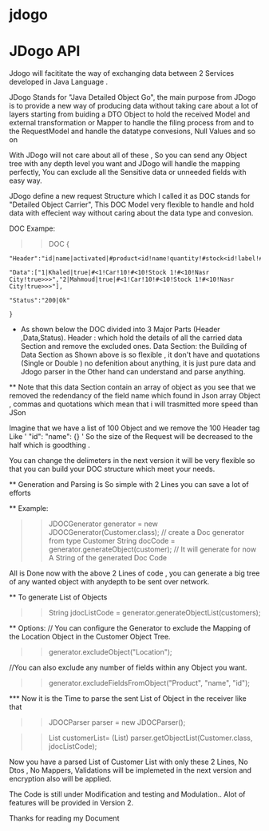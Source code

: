 # jdogo
JDogo API
========

Jdogo will facititate the way of exchanging data between 2 Services developed in Java Language . 

JDogo Stands for "Java Detailed Object Go", the main purpose from JDogo is to provide a new way of producing data without taking care about a lot of layers starting from buiding a DTO Object to hold the received Model and external transformation or Mapper to handle the filing process from and to the RequestModel and handle the datatype convesions, Null Values and so on 

With JDogo will not care about all of these , So you can send any Object tree with any depth level you want and JDogo will handle the mapping perfectly, You can exclude all the Sensitive data or unneeded fields with easy way. 

JDogo define a new request Structure which I called it as DOC stands for "Detailed Object Carrier", This DOC Model very flexible to handle and hold data with effecient way without caring about the data type and convesion. 

DOC Exampe: 
>> DOC {

    "Header":"id|name|activated|#product<id!name!quantity!#stock<id!label!#location<id!locationName!opened>>>",
    
    "Data":["1|Khaled|true|#<1!Car!10!#<10!Stock 1!#<10!Nasr City!true>>>","2|Mahmoud|true|#<1!Car!10!#<10!Stock 1!#<10!Nasr City!true>>>"],
    
    "Status":"200|Ok"
    
    }
  
* As shown below the DOC divided into 3 Major Parts (Header ,Data,Status).
Header : which hold the details of all the carried data Section and remove the excluded ones. 
Data Section: the Building of Data Section as Shown above is so flexible , it don't have and quotations (Single or Double ) no defenition about anything, it is just pure data and Jdogo parser in the Other hand can understand and parse anything. 

** Note that this data Section contain an array of object as you see that we removed the redendancy of the field name which found in Json array Object , commas and quotations which mean that i will trasmitted more speed than JSon 

Imagine that we have a list of 100 Object and we remove the 100 Header tag Like ' "id": "name": {} ' 
So the size of the Request will be decreased to the half which is goodthing .

You can change the delimeters in the next version it will be very flexible so that you can build your DOC structure which meet your needs. 

** Generation and Parsing is So simple with 2 Lines you can save a lot of efforts 

** Example: 

>> JDOCGenerator generator = new JDOCGenerator(Customer.class);  // create a Doc generator from type Customer 
>> String docCode = generator.generateObject(customer);  // It will generate for now A String of the generated Doc Code  

All is Done now with the above 2 Lines of code , you can generate a big tree of any wanted object with anydepth to be sent over network. 

** To generate List of Objects 
>> String jdocListCode = generator.generateObjectList(customers);

** Options: 
// You can configure the Generator to exclude the Mapping of the Location Object in the Customer Object Tree.    
>> generator.excludeObject("Location"); 

//You can also exclude any number of fields within any Object you want. 
>> generator.excludeFieldsFromObject("Product", "name", "id"); 

*** Now it is the Time to parse the sent List of Object in the receiver like that 

>> JDOCParser parser = new JDOCParser();

>> List<Customer> customerList= (List<Customer>) parser.getObjectList(Customer.class, jdocListCode);
  
Now you have a parsed List of Customer List with only these 2 Lines, No Dtos , No Mappers, Validations will be implemeted in the next version and encryption also will be applied.

The Code is still under Modification and testing and Modulation.. Alot of features will be provided in Version 2. 

Thanks for reading my Document 

